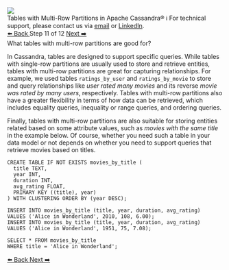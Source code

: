 <!-- TOP -->
<div class="top">
  <img src="https://datastax-academy.github.io/katapod-shared-assets/images/ds-academy-logo.svg" />
  <div class="scenario-title-section">
    <span class="scenario-title">Tables with Multi-Row Partitions in Apache Cassandra®</span>
    <span class="scenario-subtitle">ℹ️ For technical support, please contact us via <a href="mailto:aleksandr.volochnev@datastax.com">email</a> or <a href="https://dtsx.io/aleks">LinkedIn</a>.</span>
  </div>
</div>

<!-- NAVIGATION -->
<div id="navigation-top" class="navigation-top">
 <a href='command:katapod.loadPage?[{"step":"step10-astra"}]'
   class="btn btn-dark navigation-top-left">⬅️ Back
 </a>
<span class="step-count"> Step 11 of 12</span>
 <a href='command:katapod.loadPage?[{"step":"step12-astra"}]'
    class="btn btn-dark navigation-top-right">Next ➡️
  </a>
</div>

<!-- CONTENT -->

<div class="step-title">What tables with multi-row partitions are good for?</div>

In Cassandra, tables are designed to support specific queries. While tables with 
single-row partitions are usually used to store and retrieve entities,  
tables with multi-row partitions are great for capturing relationships.
For example, we used tables `ratings_by_user` and `ratings_by_movie` to store and query relationships like 
*user rated many movies* and its reverse *movie was rated by many users*, respectively.
Tables with multi-row partitions also have a greater flexibility in terms of how data
can be retrieved, which includes equality queries, inequality or range queries, 
and ordering queries.

Finally, tables with multi-row partitions are also suitable for storing entities related based on some attribute values,
such as *movies with the same title* in the example below. Of course, whether you need such a table in your data model or not
depends on whether you need to support queries that retrieve movies based on titles.
 
```
CREATE TABLE IF NOT EXISTS movies_by_title (
  title TEXT,
  year INT,
  duration INT,
  avg_rating FLOAT,
  PRIMARY KEY ((title), year)
) WITH CLUSTERING ORDER BY (year DESC);

INSERT INTO movies_by_title (title, year, duration, avg_rating) 
VALUES ('Alice in Wonderland', 2010, 108, 6.00);
INSERT INTO movies_by_title (title, year, duration, avg_rating) 
VALUES ('Alice in Wonderland', 1951, 75, 7.08);

SELECT * FROM movies_by_title
WHERE title = 'Alice in Wonderland';
```

<!-- NAVIGATION -->
<div id="navigation-top" class="navigation-top">
 <a href='command:katapod.loadPage?[{"step":"step10-astra"}]'
   class="btn btn-dark navigation-top-left">⬅️ Back
 </a>
 <a href='command:katapod.loadPage?[{"step":"step12-astra"}]'
    class="btn btn-dark navigation-top-right">Next ➡️
  </a>
</div>

